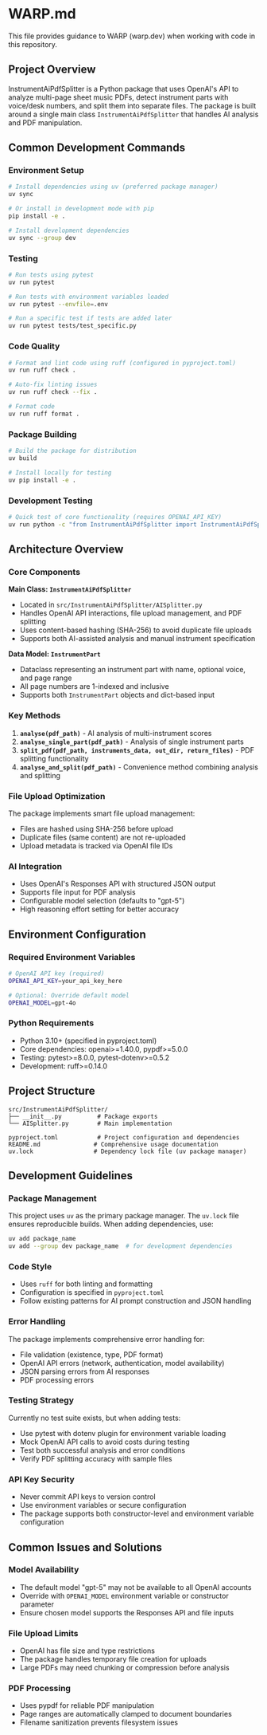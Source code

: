 # WARP.md

This file provides guidance to WARP (warp.dev) when working with code in this repository.

## Project Overview

InstrumentAiPdfSplitter is a Python package that uses OpenAI's API to analyze multi-page sheet music PDFs, detect instrument parts with voice/desk numbers, and split them into separate files. The package is built around a single main class `InstrumentAiPdfSplitter` that handles AI analysis and PDF manipulation.

## Common Development Commands

### Environment Setup
```bash
# Install dependencies using uv (preferred package manager)
uv sync

# Or install in development mode with pip
pip install -e .

# Install development dependencies
uv sync --group dev
```

### Testing
```bash
# Run tests using pytest
uv run pytest

# Run tests with environment variables loaded
uv run pytest --envfile=.env

# Run a specific test if tests are added later
uv run pytest tests/test_specific.py
```

### Code Quality
```bash
# Format and lint code using ruff (configured in pyproject.toml)
uv run ruff check .

# Auto-fix linting issues
uv run ruff check --fix .

# Format code
uv run ruff format .
```

### Package Building
```bash
# Build the package for distribution
uv build

# Install locally for testing
uv pip install -e .
```

### Development Testing
```bash
# Quick test of core functionality (requires OPENAI_API_KEY)
uv run python -c "from InstrumentAiPdfSplitter import InstrumentAiPdfSplitter; import os; s=InstrumentAiPdfSplitter(api_key=os.getenv('OPENAI_API_KEY')); print('Package loaded successfully')"
```

## Architecture Overview

### Core Components

**Main Class: `InstrumentAiPdfSplitter`**
- Located in `src/InstrumentAiPdfSplitter/AISplitter.py`
- Handles OpenAI API interactions, file upload management, and PDF splitting
- Uses content-based hashing (SHA-256) to avoid duplicate file uploads
- Supports both AI-assisted analysis and manual instrument specification

**Data Model: `InstrumentPart`**
- Dataclass representing an instrument part with name, optional voice, and page range
- All page numbers are 1-indexed and inclusive
- Supports both `InstrumentPart` objects and dict-based input

### Key Methods

1. **`analyse(pdf_path)`** - AI analysis of multi-instrument scores
2. **`analyse_single_part(pdf_path)`** - Analysis of single instrument parts
3. **`split_pdf(pdf_path, instruments_data, out_dir, return_files)`** - PDF splitting functionality
4. **`analyse_and_split(pdf_path)`** - Convenience method combining analysis and splitting

### File Upload Optimization
The package implements smart file upload management:
- Files are hashed using SHA-256 before upload
- Duplicate files (same content) are not re-uploaded
- Upload metadata is tracked via OpenAI file IDs

### AI Integration
- Uses OpenAI's Responses API with structured JSON output
- Supports file input for PDF analysis  
- Configurable model selection (defaults to "gpt-5")
- High reasoning effort setting for better accuracy

## Environment Configuration

### Required Environment Variables
```bash
# OpenAI API key (required)
OPENAI_API_KEY=your_api_key_here

# Optional: Override default model
OPENAI_MODEL=gpt-4o
```

### Python Requirements
- Python 3.10+ (specified in pyproject.toml)
- Core dependencies: openai>=1.40.0, pypdf>=5.0.0
- Testing: pytest>=8.0.0, pytest-dotenv>=0.5.2
- Development: ruff>=0.14.0

## Project Structure

```
src/InstrumentAiPdfSplitter/
├── __init__.py          # Package exports
└── AISplitter.py        # Main implementation

pyproject.toml           # Project configuration and dependencies
README.md               # Comprehensive usage documentation
uv.lock                 # Dependency lock file (uv package manager)
```

## Development Guidelines

### Package Management
This project uses `uv` as the primary package manager. The `uv.lock` file ensures reproducible builds. When adding dependencies, use:
```bash
uv add package_name
uv add --group dev package_name  # for development dependencies
```

### Code Style
- Uses `ruff` for both linting and formatting
- Configuration is specified in `pyproject.toml`
- Follow existing patterns for AI prompt construction and JSON handling

### Error Handling
The package implements comprehensive error handling for:
- File validation (existence, type, PDF format)
- OpenAI API errors (network, authentication, model availability)
- JSON parsing errors from AI responses
- PDF processing errors

### Testing Strategy
Currently no test suite exists, but when adding tests:
- Use pytest with dotenv plugin for environment variable loading
- Mock OpenAI API calls to avoid costs during testing
- Test both successful analysis and error conditions
- Verify PDF splitting accuracy with sample files

### API Key Security
- Never commit API keys to version control
- Use environment variables or secure configuration
- The package supports both constructor-level and environment variable configuration

## Common Issues and Solutions

### Model Availability
- The default model "gpt-5" may not be available to all OpenAI accounts
- Override with `OPENAI_MODEL` environment variable or constructor parameter
- Ensure chosen model supports the Responses API and file inputs

### File Upload Limits
- OpenAI has file size and type restrictions
- The package handles temporary file creation for uploads
- Large PDFs may need chunking or compression before analysis

### PDF Processing
- Uses pypdf for reliable PDF manipulation
- Page ranges are automatically clamped to document boundaries
- Filename sanitization prevents filesystem issues